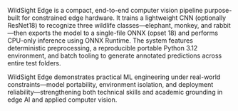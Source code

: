 WildSight Edge is a compact, end-to-end computer vision pipeline purpose-built for constrained edge hardware. It trains a lightweight CNN (optionally ResNet18) to recognize three wildlife classes—elephant, monkey, and rabbit—then exports the model to a single-file ONNX (opset 18) and performs CPU-only inference using ONNX Runtime. The system features deterministic preprocessing, a reproducible portable Python 3.12 environment, and batch tooling to generate annotated predictions across entire test folders.

WildSight Edge demonstrates practical ML engineering under real-world constraints—model portability, environment isolation, and deployment reliability—strengthening both technical skills and academic grounding in edge AI and applied computer vision.
